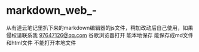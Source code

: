 # markdown_web_-
从有道云笔记里扒下来的markdown编辑器的js文件，稍加改动后自己使用，如果侵权请联系我 97647126@qq.com
谷歌浏览器打开
能本地保存
能保存成md文件和html文件
不能打开本地文件

